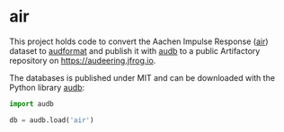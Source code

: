 # air

This project holds code
to convert the Aachen Impulse Response ([air]) dataset
to [audformat]
and publish it with [audb]
to a public Artifactory repository
on https://audeering.jfrog.io.

The databases is published under MIT
and can be downloaded with the Python library [audb]:

```python
import audb

db = audb.load('air')
```

[air]: https://www.iks.rwth-aachen.de/en/research/tools-downloads/databases/aachen-impulse-response-database/
[audb]: https://github.com/audeering/audb/
[audformat]: https://github.com/audeering/audformat/
